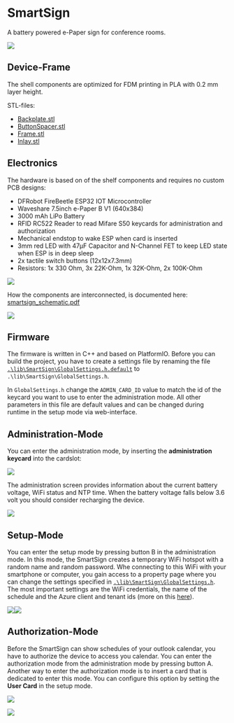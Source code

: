 # SmartSign
A battery powered e-Paper sign for conference rooms.

![](docs/images/smartsign_rendering.jpg)

## Device-Frame
The shell components are optimized for FDM printing in PLA with 0.2 mm layer height.

STL-files:
* [Backplate.stl](stl_files/Backplate.stl)
* [ButtonSpacer.stl](stl_files/ButtonSpacer.stl)
* [Frame.stl](stl_files/Frame.stl)
* [Inlay.stl](stl_files/Inlay.stl)

## Electronics
The hardware is based on of the shelf components and requires no custom PCB designs:
* DFRobot FireBeetle ESP32 IOT Microcontroller
* Waveshare 7.5inch e-Paper B V1 (640x384)
* 3000 mAh LiPo Battery
* RFID RC522 Reader to read Mifare S50 keycards for administration and authorization
* Mechanical endstop to wake ESP when card is inserted
* 3mm red LED with 47µF Capacitor and N-Channel FET to keep LED state when ESP is in deep sleep
* 2x tactile switch buttons (12x12x7.3mm)
* Resistors: 1x 330 Ohm, 3x 22K-Ohm, 1x 32K-Ohm, 2x 100K-Ohm
  
![](docs/images/smartsign_electronics.jpg)

How the components are interconnected, is documented here: [smartsign_schematic.pdf](docs/smartsign_schematic.pdf)

![](docs/images/smartsign_schematic.png)

## Firmware
The firmware is written in C++ and based on PlatformIO. Before you can build the project, you have to create a settings file by renaming the file [`.\lib\SmartSign\GlobalSettings.h.default`](lib/SmartSign/GlobalSettings.h.default) to `.\lib\SmartSign\GlobalSettings.h`. 

In `GlobalSettings.h` change the `ADMIN_CARD_ID` value to match the id of the keycard you want to use to enter the administration mode. All other parameters in this file are default values and can be changed during runtime in the setup mode via web-interface.

## Administration-Mode
You can enter the administration mode, by inserting the **administration keycard** into the cardslot:

![](docs/images/smartcard_admin.png)

The administration screen provides information about the current battery voltage, WiFi status and NTP time. When the battery voltage falls below 3.6 volt you should consider recharging the device.

![](docs/images/screen_admin.png)

## Setup-Mode
You can enter the setup mode by pressing button B in the administration mode. In this mode, the SmartSign creates a temporary WiFi hotspot with a random name and random password. Whe connecting to this WiFi with your smartphone or computer, you gain access to a property page where you can change the settings specified in [`.\lib\SmartSign\GlobalSettings.h`](lib/SmartSign/GlobalSettings.h.default). The most important settings are the WiFi credentials, the name of the schedule and the Azure client and tenant ids (more on this [here](https://docs.microsoft.com/en-us/graph/tutorials/dotnet-core?view=graph-rest-beta&tutorial-step=2)). 

![](docs/images/screen_setup.png)![](docs/images/setup_web_interface.png)

## Authorization-Mode
Before the SmartSign can show schedules of your outlook calendar, you have to authorize the device to access you calendar. You can enter the authorization mode from the administration mode by pressing button A. Another way to enter the authorization mode is to insert a card that is dedicated to enter this mode. You can configure this option by setting the **User Card** in the setup mode.

![](docs/images/smartcard_user.png)

![](docs/images/screen_auth.png)
